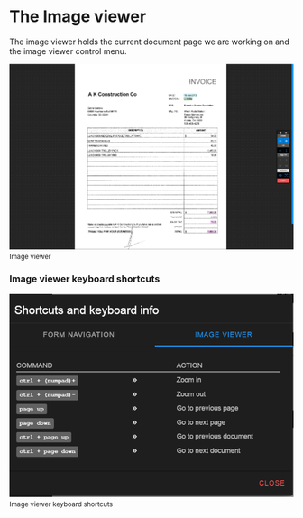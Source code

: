 # The Image viewer

The image viewer holds the current document page we are working on and the image viewer control menu.

![Image viewer](./../../../../images/documentation/chronolite/indexer/img_viewer.PNG)  
<small class="img_caption">Image viewer</small>


### Image viewer keyboard shortcuts

![Control menu](./../../../../images/documentation/chronolite/indexer/keyshortcuts.PNG)  
<small class="img_caption">Image viewer keyboard shortcuts</small>
